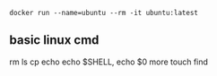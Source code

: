 ```
docker run --name=ubuntu --rm -it ubuntu:latest
```

## basic linux cmd
rm
ls
cp
echo 
echo $SHELL, echo $0
more
touch
find 